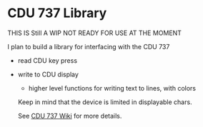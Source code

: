 # CDU 737 Library

THIS IS Still A WIP
NOT READY FOR USE AT THE MOMENT

I plan to build a library for interfacing with the CDU 737

- read CDU key press
- write to CDU display

  - higher level functions for writing text to lines, with colors

  Keep in mind that the device is limited in displayable chars.

  See [CDU 737 Wiki](https://github.com/landre-cerp/cdu737-lib/wiki) for more details.
